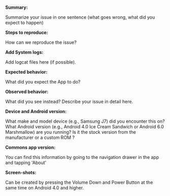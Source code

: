 **Summary:**

Summarize your issue in one sentence (what goes wrong, what did you expect to happen)

**Steps to reproduce:**

How can we reproduce the issue?

**Add System logs:**

Add logcat files here (if possible).

**Expected behavior:**

What did you expect the App to do?

**Observed behavior:**

What did you see instead? Describe your issue in detail here.

**Device and Android version:**

What make and model device (e.g., Samsung J7) did you encounter this on? What Android version (e.g., Android 4.0 Ice Cream Sandwich or Android 6.0 Marshmallow) are you running? Is it the stock version from the manufacturer or a custom ROM ?

**Commons app version:**

You can find this information by going to the navigation drawer in the app and tapping 'About'

**Screen-shots:**

Can be created by pressing the Volume Down and Power Button at the same time on Android 4.0 and higher.